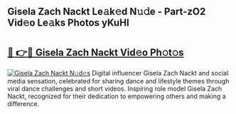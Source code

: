 ## Gisela Zach Nackt Le𝚊k𝚎d N𝚞𝚍e - Part-zO2 Vid𝚎o Le𝚊ks Photos yKuHI

# <h2><a href="http://fb0ald.evod.top/?m=Gisela+Zach+Nackt">🔗 👉🔴 Gisela Zach Nackt Vid𝚎o Ph𝚘t𝚘s</a></h2>

[![Gisela Zach Nackt N𝚞d𝚎s](https://i.imgur.com/8V9OHl7.gif)](http://fb0ald.evod.top/?m=Gisela+Zach+Nackt)
Digital influencer Gisela Zach Nackt and social media sensation, celebrated for sharing dance and lifestyle themes through viral dance challenges and short videos. Inspiring role model Gisela Zach Nackt, recognized for their dedication to empowering others and making a difference. 
